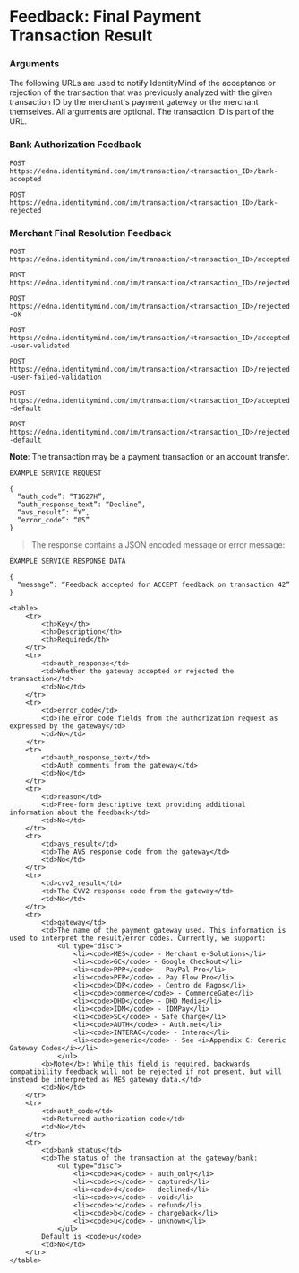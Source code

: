 # Feedback: Final Payment Transaction Result

### Arguments

The following URLs are used to notify IdentityMind of the acceptance or rejection of the transaction that was previously analyzed with the given transaction ID by the merchant's payment gateway or the merchant themselves. All arguments are optional. The transaction ID is part of the URL.

### Bank Authorization Feedback

`POST https://edna.identitymind.com/im/transaction/<transaction_ID>/bank-accepted`

`POST https://edna.identitymind.com/im/transaction/<transaction_ID>/bank-rejected`

### Merchant Final Resolution Feedback

`POST https://edna.identitymind.com/im/transaction/<transaction_ID>/accepted`

`POST https://edna.identitymind.com/im/transaction/<transaction_ID>/rejected`

`POST https://edna.identitymind.com/im/transaction/<transaction_ID>/rejected-ok`

`POST https://edna.identitymind.com/im/transaction/<transaction_ID>/accepted-user-validated`

`POST https://edna.identitymind.com/im/transaction/<transaction_ID>/rejected-user-failed-validation`

`POST https://edna.identitymind.com/im/transaction/<transaction_ID>/accepted-default`

`POST https://edna.identitymind.com/im/transaction/<transaction_ID>/rejected-default`

**Note**: The transaction may be a payment transaction or an account transfer.

```code
EXAMPLE SERVICE REQUEST

{
  “auth_code”: “T1627H”,
  “auth_response_text”: “Decline”,
  “avs_result”: “Y”,
  “error_code”: “05”
}
```

> The response contains a JSON encoded message or error message:

```code
EXAMPLE SERVICE RESPONSE DATA

{
  “message”: “Feedback accepted for ACCEPT feedback on transaction 42”
}
```

	<table>		
		<tr>
			<th>Key</th>
			<th>Description</th>
			<th>Required</th>
		</tr>
		<tr>
			<td>auth_response</td>
			<td>Whether the gateway accepted or rejected the transaction</td>
			<td>No</td>
		</tr>
		<tr>
			<td>error_code</td>
			<td>The error code fields from the authorization request as expressed by the gateway</td>
			<td>No</td>
		</tr>
		<tr>
			<td>auth_response_text</td>
			<td>Auth comments from the gateway</td>
			<td>No</td>
		</tr>
		<tr>
			<td>reason</td>
			<td>Free-form descriptive text providing additional information about the feedback</td>
			<td>No</td>
		</tr>
		<tr>
			<td>avs_result</td>
			<td>The AVS response code from the gateway</td>
			<td>No</td>
		</tr>
		<tr>
			<td>cvv2_result</td>
			<td>The CVV2 response code from the gateway</td>
			<td>No</td>
		</tr>
		<tr>
			<td>gateway</td>
			<td>The name of the payment gateway used. This information is used to interpret the result/error codes. Currently, we support:
				<ul type="disc">
					<li><code>MES</code> - Merchant e-Solutions</li>
					<li><code>GC</code> - Google Checkout</li>
					<li><code>PPP</code> - PayPal Pro</li>
					<li><code>PFP</code> - Pay Flow Pro</li>
					<li><code>CDP</code> - Centro de Pagos</li>
					<li><code>commerce</code> - CommerceGate</li>
					<li><code>DHD</code> - DHD Media</li>
					<li><code>IDM</code> - IDMPay</li>
					<li><code>SC</code> - Safe Charge</li>
					<li><code>AUTH</code> - Auth.net</li>
					<li><code>INTERAC</code> - Interac</li>
					<li><code>generic</code> - See <i>Appendix C: Generic Gateway Codes</i></li>
				</ul>
			<b>Note</b>: While this field is required, backwards compatibility feedback will not be rejected if not present, but will instead be interpreted as MES gateway data.</td>
			<td>No</td>
		</tr>
		<tr>
			<td>auth_code</td>
			<td>Returned authorization code</td>
			<td>No</td>
		</tr>
		<tr>
			<td>bank_status</td>
			<td>The status of the transaction at the gateway/bank:
				<ul type="disc">
					<li><code>a</code> - auth_only</li>
					<li><code>c</code> - captured</li>
					<li><code>d</code> - declined</li>
					<li><code>v</code> - void</li>
					<li><code>r</code> - refund</li>
					<li><code>b</code> - chargeback</li>
					<li><code>u</code> - unknown</li>
				</ul>
			Default is <code>u</code>
			<td>No</td>
		</tr>
	</table>